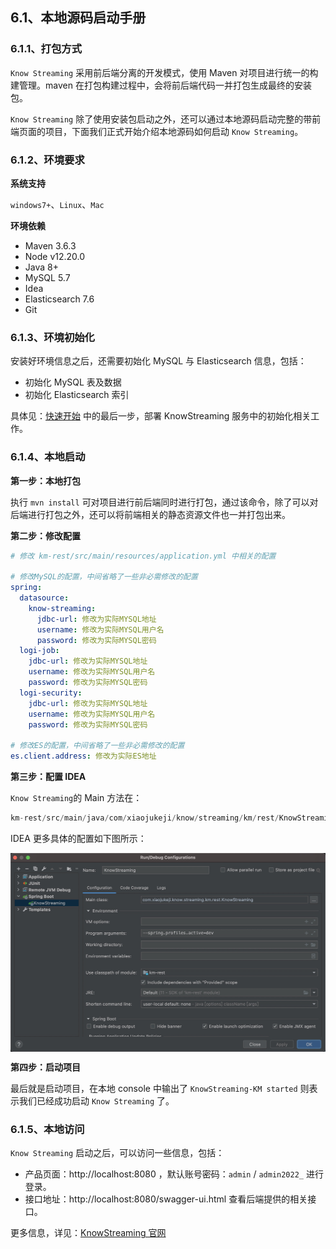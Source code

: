 ## 6.1、本地源码启动手册

### 6.1.1、打包方式

`Know Streaming` 采用前后端分离的开发模式，使用 Maven 对项目进行统一的构建管理。maven 在打包构建过程中，会将前后端代码一并打包生成最终的安装包。

`Know Streaming` 除了使用安装包启动之外，还可以通过本地源码启动完整的带前端页面的项目，下面我们正式开始介绍本地源码如何启动 `Know Streaming`。

### 6.1.2、环境要求

**系统支持**

`windows7+`、`Linux`、`Mac`

**环境依赖**

- Maven 3.6.3
- Node v12.20.0
- Java 8+
- MySQL 5.7
- Idea
- Elasticsearch 7.6
- Git

### 6.1.3、环境初始化

安装好环境信息之后，还需要初始化 MySQL 与 Elasticsearch 信息，包括：

- 初始化 MySQL 表及数据
- 初始化 Elasticsearch 索引

具体见：[快速开始](./1-quick-start.md) 中的最后一步，部署 KnowStreaming 服务中的初始化相关工作。

### 6.1.4、本地启动

**第一步：本地打包**

执行 `mvn install` 可对项目进行前后端同时进行打包，通过该命令，除了可以对后端进行打包之外，还可以将前端相关的静态资源文件也一并打包出来。

**第二步：修改配置**

```yaml
# 修改 km-rest/src/main/resources/application.yml 中相关的配置

# 修改MySQL的配置，中间省略了一些非必需修改的配置
spring:
  datasource:
    know-streaming:
      jdbc-url: 修改为实际MYSQL地址
      username: 修改为实际MYSQL用户名
      password: 修改为实际MYSQL密码
  logi-job:
    jdbc-url: 修改为实际MYSQL地址
    username: 修改为实际MYSQL用户名
    password: 修改为实际MYSQL密码
  logi-security:
    jdbc-url: 修改为实际MYSQL地址
    username: 修改为实际MYSQL用户名
    password: 修改为实际MYSQL密码

# 修改ES的配置，中间省略了一些非必需修改的配置
es.client.address: 修改为实际ES地址
```

**第三步：配置 IDEA**

`Know Streaming`的 Main 方法在：

```java
km-rest/src/main/java/com/xiaojukeji/know/streaming/km/rest/KnowStreaming.java
```

IDEA 更多具体的配置如下图所示：

<p align="center">
<img src="./assets/startup_using_source_code/IDEA配置.jpg" width = "512" height = "318" div align=center />
</p>

**第四步：启动项目**

最后就是启动项目，在本地 console 中输出了 `KnowStreaming-KM started` 则表示我们已经成功启动 `Know Streaming` 了。

### 6.1.5、本地访问

`Know Streaming` 启动之后，可以访问一些信息，包括：

- 产品页面：http://localhost:8080 ，默认账号密码：`admin` / `admin2022_` 进行登录。
- 接口地址：http://localhost:8080/swagger-ui.html 查看后端提供的相关接口。

更多信息，详见：[KnowStreaming 官网](https://knowstreaming.com/)